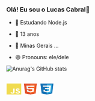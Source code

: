 ### Olá! Eu sou o Lucas Cabral👋
- 🔭 Estudando Node.js

- 🎂 13 anos
  
- 🌱 Minas Gerais ...
  
- 😄 Pronouns: ele/dele

 ![Anurag's GitHub stats](https://github-readme-stats.vercel.app/api?username=Ltcabral21&show_icons=true&theme=radical)

<div style="display: inline_block"><br>
  <img align="center" alt="Rafa-Js" height="30" width="40" src="https://raw.githubusercontent.com/devicons/devicon/master/icons/javascript/javascript-plain.svg">
  <img align="center" alt="Rafa-HTML" height="30" width="40" src="https://raw.githubusercontent.com/devicons/devicon/master/icons/html5/html5-original.svg">
  <img align="center" alt="Rafa-CSS" height="30" width="40" src="https://raw.githubusercontent.com/devicons/devicon/master/icons/css3/css3-original.svg">

  
</div>
